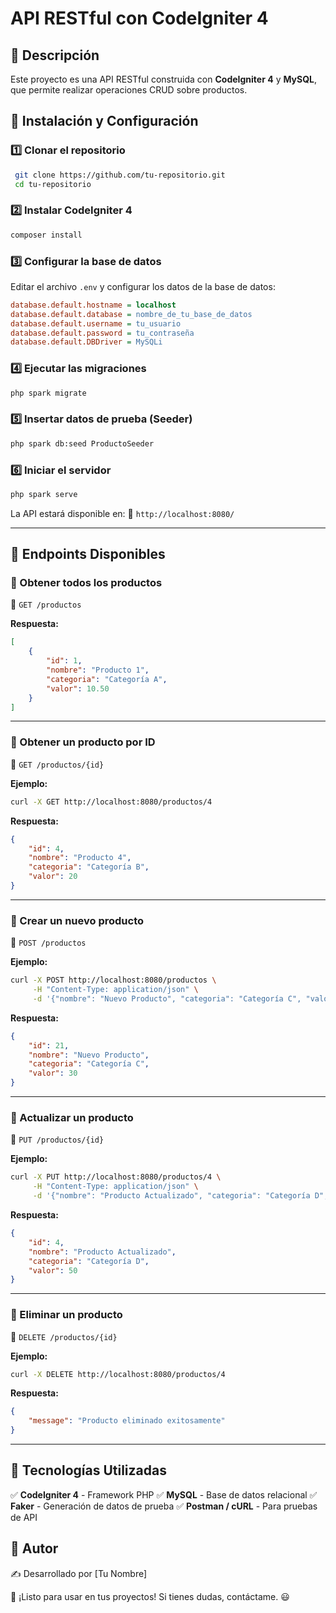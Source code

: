 # API RESTful con CodeIgniter 4

## 📌 Descripción
Este proyecto es una API RESTful construida con **CodeIgniter 4** y **MySQL**, que permite realizar operaciones CRUD sobre productos.

## 🚀 Instalación y Configuración
### **1️⃣ Clonar el repositorio**
```bash
 git clone https://github.com/tu-repositorio.git
 cd tu-repositorio
```

### **2️⃣ Instalar CodeIgniter 4**
```bash
composer install
```

### **3️⃣ Configurar la base de datos**
Editar el archivo `.env` y configurar los datos de la base de datos:
```ini
database.default.hostname = localhost
database.default.database = nombre_de_tu_base_de_datos
database.default.username = tu_usuario
database.default.password = tu_contraseña
database.default.DBDriver = MySQLi
```

### **4️⃣ Ejecutar las migraciones**
```bash
php spark migrate
```

### **5️⃣ Insertar datos de prueba (Seeder)**
```bash
php spark db:seed ProductoSeeder
```

### **6️⃣ Iniciar el servidor**
```bash
php spark serve
```

La API estará disponible en:
📍 `http://localhost:8080/`

---

## 📌 Endpoints Disponibles

### **🔹 Obtener todos los productos**
📌 `GET /productos`

**Respuesta:**
```json
[
    {
        "id": 1,
        "nombre": "Producto 1",
        "categoria": "Categoría A",
        "valor": 10.50
    }
]
```

---
### **🔹 Obtener un producto por ID**
📌 `GET /productos/{id}`

**Ejemplo:**
```bash
curl -X GET http://localhost:8080/productos/4
```

**Respuesta:**
```json
{
    "id": 4,
    "nombre": "Producto 4",
    "categoria": "Categoría B",
    "valor": 20
}
```

---
### **🔹 Crear un nuevo producto**
📌 `POST /productos`

**Ejemplo:**
```bash
curl -X POST http://localhost:8080/productos \
     -H "Content-Type: application/json" \
     -d '{"nombre": "Nuevo Producto", "categoria": "Categoría C", "valor": 30}'
```

**Respuesta:**
```json
{
    "id": 21,
    "nombre": "Nuevo Producto",
    "categoria": "Categoría C",
    "valor": 30
}
```

---
### **🔹 Actualizar un producto**
📌 `PUT /productos/{id}`

**Ejemplo:**
```bash
curl -X PUT http://localhost:8080/productos/4 \
     -H "Content-Type: application/json" \
     -d '{"nombre": "Producto Actualizado", "categoria": "Categoría D", "valor": 50}'
```

**Respuesta:**
```json
{
    "id": 4,
    "nombre": "Producto Actualizado",
    "categoria": "Categoría D",
    "valor": 50
}
```

---
### **🔹 Eliminar un producto**
📌 `DELETE /productos/{id}`

**Ejemplo:**
```bash
curl -X DELETE http://localhost:8080/productos/4
```

**Respuesta:**
```json
{
    "message": "Producto eliminado exitosamente"
}
```

---

## 📌 Tecnologías Utilizadas
✅ **CodeIgniter 4** - Framework PHP
✅ **MySQL** - Base de datos relacional
✅ **Faker** - Generación de datos de prueba
✅ **Postman / cURL** - Para pruebas de API

## 📌 Autor
✍️ Desarrollado por [Tu Nombre]

🚀 ¡Listo para usar en tus proyectos! Si tienes dudas, contáctame. 😃